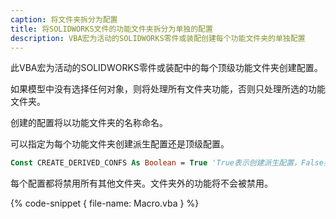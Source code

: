 ```yaml
---
caption: 将文件夹拆分为配置
title: 将SOLIDWORKS文件的功能文件夹拆分为单独的配置
description: VBA宏为活动的SOLIDWORKS零件或装配创建每个功能文件夹的单独配置
---
```

此VBA宏为活动的SOLIDWORKS零件或装配中的每个顶级功能文件夹创建配置。

如果模型中没有选择任何对象，则将处理所有文件夹功能，否则只处理所选的功能文件夹。

创建的配置将以功能文件夹的名称命名。

可以指定为每个功能文件夹创建派生配置还是顶级配置。

~~~ vb
Const CREATE_DERIVED_CONFS As Boolean = True 'True表示创建派生配置，False表示创建顶级配置
~~~

每个配置都将禁用所有其他文件夹。文件夹外的功能将不会被禁用。

{% code-snippet { file-name: Macro.vba } %}